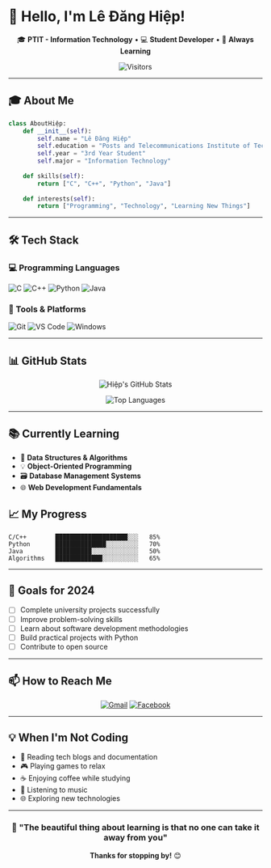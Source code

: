 # 👋 Hello, I'm Lê Đăng Hiệp!

<div align="center">

🎓 **PTIT - Information Technology** • 💻 **Student Developer** • 🌱 **Always Learning**

![Visitors](https://komarev.com/ghpvc/?username=ledanghiep&color=blueviolet)

</div>

---

## 🎓 About Me

```python
class AboutHiệp:
    def __init__(self):
        self.name = "Lê Đăng Hiệp"
        self.education = "Posts and Telecommunications Institute of Technology (PTIT)"
        self.year = "3rd Year Student"
        self.major = "Information Technology"
        
    def skills(self):
        return ["C", "C++", "Python", "Java"]
        
    def interests(self):
        return ["Programming", "Technology", "Learning New Things"]
```

---

## 🛠️ Tech Stack

### 💻 Programming Languages
![C](https://img.shields.io/badge/C-A8B9CC?style=for-the-badge&logo=c&logoColor=white)
![C++](https://img.shields.io/badge/C++-00599C?style=for-the-badge&logo=c%2B%2B&logoColor=white)
![Python](https://img.shields.io/badge/Python-3776AB?style=for-the-badge&logo=python&logoColor=white)
![Java](https://img.shields.io/badge/Java-ED8B00?style=for-the-badge&logo=java&logoColor=white)

### 🔧 Tools & Platforms
![Git](https://img.shields.io/badge/Git-F05032?style=for-the-badge&logo=git&logoColor=white)
![VS Code](https://img.shields.io/badge/VS_Code-007ACC?style=for-the-badge&logo=visual-studio-code&logoColor=white)
![Windows](https://img.shields.io/badge/Windows-0078D6?style=for-the-badge&logo=windows&logoColor=white)

---

## 📊 GitHub Stats

<div align="center">

![Hiệp's GitHub Stats](https://github-readme-stats.vercel.app/api?username=hiepcanhcut&show_icons=true&theme=default&hide_border=true)

![Top Languages](https://github-readme-stats.vercel.app/api/top-langs/?username=hiepcanhcut&layout=compact&theme=default&hide_border=true)

</div>

---

## 📚 Currently Learning

- 🎯 **Data Structures & Algorithms**
- 💡 **Object-Oriented Programming**
- 🗃️ **Database Management Systems**
- 🌐 **Web Development Fundamentals**

## 📈 My Progress

```text
C/C++        ████████████████████░░░   85%
Python       ██████████████░░░░░░░░░   70%
Java         ██████████░░░░░░░░░░░░░   50%
Algorithms   █████████████░░░░░░░░░░   65%
```

---

## 🎯 Goals for 2024

- [ ] Complete university projects successfully
- [ ] Improve problem-solving skills
- [ ] Learn about software development methodologies
- [ ] Build practical projects with Python
- [ ] Contribute to open source

---

## 📫 How to Reach Me

<div align="center">

[![Gmail](https://img.shields.io/badge/Gmail-D14836?style=for-the-badge&logo=gmail&logoColor=white)](mailto:hiepl3252@gamil.com)
[![Facebook](https://img.shields.io/badge/Facebook-1877F2?style=for-the-badge&logo=facebook&logoColor=white)](https://facebook.com/eyeheap)

</div>

---

## 💡 When I'm Not Coding

- 📖 Reading tech blogs and documentation
- 🎮 Playing games to relax
- ☕ Enjoying coffee while studying
- 🎵 Listening to music
- 🌐 Exploring new technologies

---

<div align="center">

### 💫 "The beautiful thing about learning is that no one can take it away from you"

**Thanks for stopping by!** 😊

</div>
